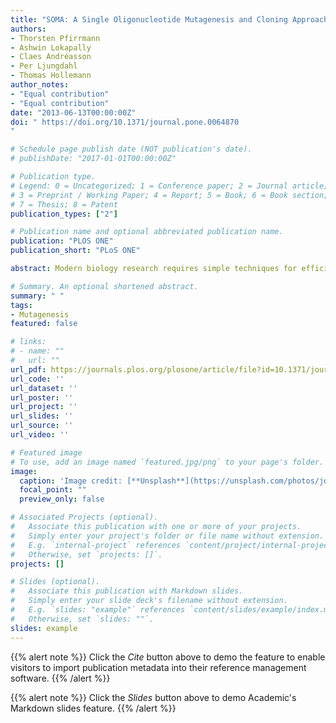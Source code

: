 ```yaml
---
title: "SOMA: A Single Oligonucleotide Mutagenesis and Cloning Approach"
authors:
- Thorsten Pfirrmann
- Ashwin Lokapally
- Claes Andréasson
- Per Ljungdahl
- Thomas Hollemann
author_notes:
- "Equal contribution"
- "Equal contribution"
date: "2013-06-13T00:00:00Z"
doi: " https://doi.org/10.1371/journal.pone.0064870
"

# Schedule page publish date (NOT publication's date).
# publishDate: "2017-01-01T00:00:00Z"

# Publication type.
# Legend: 0 = Uncategorized; 1 = Conference paper; 2 = Journal article;
# 3 = Preprint / Working Paper; 4 = Report; 5 = Book; 6 = Book section;
# 7 = Thesis; 8 = Patent
publication_types: ["2"]

# Publication name and optional abbreviated publication name.
publication: "PLOS ONE"
publication_short: "PLoS ONE"

abstract: Modern biology research requires simple techniques for efficient and restriction site-independent modification of genetic material. Classical cloning and mutagenesis strategies are limited by their dependency on restriction sites and the use of complementary primer pairs. Here, we describe the Single Oligonucleotide Mutagenesis and Cloning Approach (SOMA) that is independent of restriction sites and only requires a single mutagenic oligonucleotide to modify a plasmid. We demonstrate the broad application spectrum of SOMA with three examples. First, we present a novel plasmid that in a standardized and rapid fashion can be used as a template for SOMA to generate GFP-reporters. We successfully use such a reporter to assess the in vivo knock-down quality of morpholinos in Xenopus laevis embryos. In a second example, we show how to use a SOMA-based protocol for restriction-site independent cloning to generate chimeric proteins by domain swapping between the two human hRMD5a and hRMD5b isoforms. Last, we show that SOMA simplifies the generation of randomized single-site mutagenized gene libraries. As an example we random-mutagenize a single codon affecting the catalytic activity of the yeast Ssy5 endoprotease and identify a spectrum of tolerated and non-tolerated substitutions. Thus, SOMA represents a highly efficient alternative to classical cloning and mutagenesis strategies.

# Summary. An optional shortened abstract.
summary: " "
tags:
- Mutagenesis
featured: false

# links:
# - name: ""
#   url: ""
url_pdf: https://journals.plos.org/plosone/article/file?id=10.1371/journal.pone.0064870&type=printable
url_code: ''
url_dataset: ''
url_poster: ''
url_project: ''
url_slides: ''
url_source: ''
url_video: ''

# Featured image
# To use, add an image named `featured.jpg/png` to your page's folder. 
image:
  caption: 'Image credit: [**Unsplash**](https://unsplash.com/photos/jdD8gXaTZsc)'
  focal_point: ""
  preview_only: false

# Associated Projects (optional).
#   Associate this publication with one or more of your projects.
#   Simply enter your project's folder or file name without extension.
#   E.g. `internal-project` references `content/project/internal-project/index.md`.
#   Otherwise, set `projects: []`.
projects: []

# Slides (optional).
#   Associate this publication with Markdown slides.
#   Simply enter your slide deck's filename without extension.
#   E.g. `slides: "example"` references `content/slides/example/index.md`.
#   Otherwise, set `slides: ""`.
slides: example
---
```


{{% alert note %}}
Click the *Cite* button above to demo the feature to enable visitors to import publication metadata into their reference management software.
{{% /alert %}}

{{% alert note %}}
Click the *Slides* button above to demo Academic's Markdown slides feature.
{{% /alert %}}

